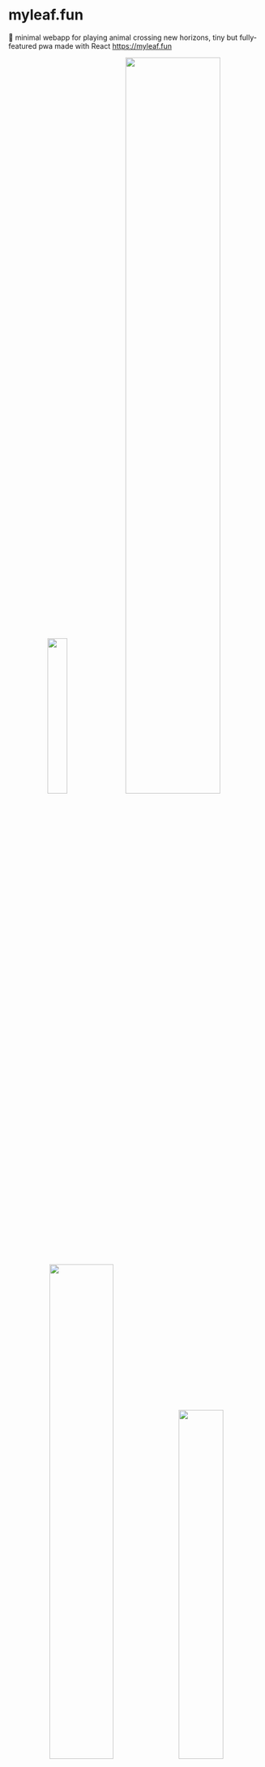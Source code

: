 # myleaf.fun

🐝 minimal webapp for playing animal crossing new horizons, tiny but fully-featured pwa made with React https://myleaf.fun

<p align="center">
 <img src="https://user-images.githubusercontent.com/951011/161444970-c798ed62-5b6d-407c-8e2d-306d95e0b06a.png" width="28%" />
 <img src="https://user-images.githubusercontent.com/951011/161444827-63a6ee4c-a6de-4618-963d-b397fd0bacc8.png" width="61%" />
 
 <img src="https://user-images.githubusercontent.com/951011/161445079-bc778bc3-fb5e-496e-8f26-79e167d92ff1.png" width="50%" />
 
 <img src="https://user-images.githubusercontent.com/951011/161445081-19e9e658-2832-4abd-91dd-630bf4c53826.png" width="42%" />
 
   <img src="https://user-images.githubusercontent.com/951011/161445080-fbd367d6-7140-420e-8877-c1d8109b69ab.png" width="90%" />


</p>

## install

1. `npm install`
2. Configure `PUBLIC_URL` in the `Makefile` to make it your remote destination of choice
3. `make` or `make build`

## authors

```
julian @insanj weiss
github.com/insanj
julian@oogycanyouhelp.com
(c) 2020-2022
```

## license

see [license](LICENSE)
